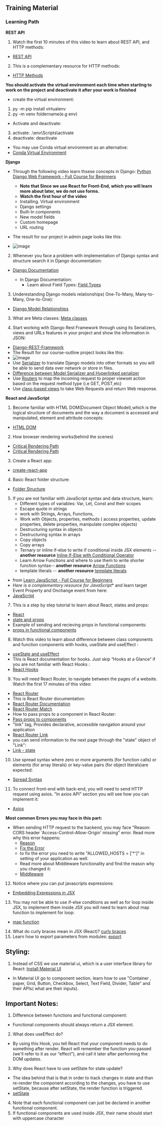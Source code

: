 ## Training Material

### Learning Path

**REST API**
1. Watch the first 10 minutes of this video to learn about REST API, and HTTP methods:
- [REST API](https://www.youtube.com/watch?v=Q-BpqyOT3a8")

2. This is a complementary resource for HTTP methods:
- [HTTP Methods](https://restfulapi.net/http-methods/")

**You should activate the virtual environment each time when starting to work on the project and deactivate it after your work is finished**
 
 - create the virtual environment: 
  1. py -m pip install virtualenv
  2. py -m venv foldername(e.g env)
 - Activate and deactivate:
  3. activate: .\env\Scripts\activate
  4. deactivate: deactivate
  
 - You may use Conda virtual environment as an alternative:
 - [Conda Virtual Environment](https://docs.conda.io/projects/conda/en/latest/user-guide/concepts/environments.html)

**Django**

 - Through the following video learn thsese concepts in Django: [Python Django Web Framework - Full Course for Beginners](https://www.youtube.com/watch?v=F5mRW0jo-U4)
   - **Note that Since we use React for Front-End, which you will learn more about later, we do not use forms.**
   - **Watch the first hour of the video**
   - Installing. Virtual environment 
   - Django settings
   - Built-In components
   - New model fields 
   - Custom homepage 
   - URL routing
   
- The result for our project in admin page looks like this:
- ![image](https://github.com/yaldaafshar/research/blob/master/Training%20Material/admin.jpg)

2. Whenever you face a problem with implementation of Django syntax and structure search it in Django documentation:
- [Django Documentation](https://docs.djangoproject.com/en/3.1/)

  - In Django Documentation:
    - Learn about Field Types: [Field Types](https://docs.djangoproject.com/en/3.1/topics/forms/modelforms/#topics-forms-modelforms)
    
3. Underestanding Django models relationships( One-To-Many, Many-to-Many, One-to-One):
- [Django Model Relationships](https://www.youtube.com/watch?v=2KqhBkMv7aM)

3. What are Meta classes: [Meta classes](https://stackoverflow.com/questions/100003/what-are-metaclasses-in-python)

4. Start working with Django Rest Framework through using its Serializers, views and URLs features in your project and show the information in JSON:
- [Django-REST-Framework](https://www.django-rest-framework.org/tutorial/quickstart/)
- The Result for our course-outline project looks like this:
- ![image](https://github.com/yaldaafshar/research/blob/master/Training%20Material/Rest-Framework.jpg)
- Use [Serializer](https://www.django-rest-framework.org/api-guide/serializers/) to translate Django models into other formats so you will be able to send data over network or store in files.
- [Difference between Model Serializer and Hyperlinked serializer](https://stackoverflow.com/questions/33421147/what-is-the-benefit-of-using-a-hyperlinkedmodelserializer-in-drf)
- Use [Routers](https://www.django-rest-framework.org/api-guide/routers/) to map the incoming request to proper viewset action based on the request method type (i.e GET, POST,etc)
- Use [class-based views](https://www.django-rest-framework.org/tutorial/3-class-based-views/) to take Web Requests and return Web response.

**React and JavaScript**
1. Become familiar with HTML DOM(Document Object Model),which is the logical structure of documents and the way a document is accessed and manipulated, element and attribute concepts:
- [HTML DOM](https://www.youtube.com/watch?v=RbQGn6vBlys")

2. How browser rendering works(behind the scenes)
- [Critical Rendering Path](https://blog.logrocket.com/how-browser-rendering-works-behind-the-scenes-6782b0e8fb10/)
- [Critical Rendering Path](https://developer.mozilla.org/en-US/docs/Web/Performance/Critical_rendering_path)

3. Create a React app:
- [create-react-app](https://github.com/facebook/create-react-app)

4. Basic React folder structure:
- [Folder Structure](https://www.freecodecamp.org/news/quick-guide-to-understanding-and-creating-reactjs-apps-8457ee8f7123/)

5. If you are not familiar with JavaScript syntax and data structure, learn:
   - Different types of variables: Var, Let, Const and their scopes
   - Escape quote in strings
   - work with Strings, Arrays, Functions, 
   - Work with Objects, properties, methods ( access properties, update properties, delete properties, manipulate complex objects)
   - Destructuring syntax in objects
   - Destructuring syntax in arrays
   - Copy objects
   - Copy arrays  
   - Ternary or inline if-else to write if conditional inside JSX elements -- **another resource** [Inline If-Else with Conditional Operator](https://reactjs.org/docs/conditional-rendering.html)
   - Learn Arrow Functions and where to use them to write shorter function syntax-- **another resource** [Arrow Functions](https://developer.mozilla.org/en-US/docs/Web/JavaScript/Reference/Functions/Arrow_functions)
   - template literals -- **another resource** [template literals](https://developer.mozilla.org/en-US/docs/Web/JavaScript/Reference/Template_literals)
  - from [Learn JavaScript - Full Course for Beginners](https://www.youtube.com/watch?v=PkZNo7MFNFg)
  - *Here is a complementory resource for JavaScript** and learn target Event Property and Onchange event from here:
- [JavaScript](https://www.w3schools.com/js/)

7. This is a step by step tutorial to learn about React, states and props:
- [React](https://reactjs.org/docs/hello-world.html)
- [state and props](https://reactjs.org/docs/faq-state.html)
- Example of sending and recieving props in functional components:
- [props in functional components](https://stackoverflow.com/questions/39963565/react-passing-down-props-to-functional-components)

8. Watch this video to learn about difference between class components and function components with hooks, useState and useEffect :
- [useState and useEffect](https://www.youtube.com/watch?v=iEVcCdbF1WQ")
- This is React documentation for hooks. Just skip “Hooks at a Glance” if you are not familiar with React Hooks :
- [React Hooks](https://reactjs.org/docs/hooks-intro.html)

9. You will need React Router, to navigate between the pages of a website. Watch the first 17 minutes of this video:
- [React Router](https://www.youtube.com/watch?v=Law7wfdg_ls&pbjreload=101")
- This is React Router documentation:
- [React Router Documentation](https://reactrouter.com/web/guides/quick-start")
- [React Router Match](https://reactrouter.com/web/api/match")
- How to pass props to a component in React Router:
- [Pass props to components](https://ui.dev/react-router-v4-pass-props-to-components/)
- "link" tag, Provides declarative, accessible navigation around your application
- [React Router Link](https://reactrouter.com/web/api/Link)
- you can send information to the next page through the "state" object of "Link":
- [Link - state](https://stackoverflow.com/questions/41736048/what-is-a-state-in-link-component-of-react-router)

10. Use spread syntax where zero or more arguments (for function calls) or elements (for array literals) or key-value pairs (for object literals)are expected:
- [Spread Syntax](https://developer.mozilla.org/en-US/docs/Web/JavaScript/Reference/Operators/Spread_syntax)

11. To connect front-end with back-end, you will need to send HTTP request using axios. "In axios API" section you will see how you can implement it:
- [Axios](https://github.com/axios/axios)

**Most common Errors you may face in this part:**
 - When sending HTTP request to the backend, you may face "Reason: CORS header 'Access-Control-Allow-Origin' missing" error. Read more why this error happens:
     - [Reason](https://stackoverflow.com/questions/31276220/%20%20%20%20cors-header-access-control-allow-origin-missing)
     - [Fix the Error](https://stackoverflow.com/questions/35760943/how-can-i-enable-cors-on-django-rest-framework)
     - to fix the error you need to write "ALLOWED_HOSTS = ['*']" in setting of your application as well.
     - Read more about Middleware functionality and find the reason why you changed it:
     - [Middleware](https://docs.djangoproject.com/en/3.1/topics/http/middleware/)
    
12. Notice where you can put javascripts expressions:
- [Embedding Expressions in JSX ](https://reactjs.org/docs/introducing-jsx.html)
13. You may not be able to use if-else conditions as well as for loop inside JSX, to implement them inside JSX you will need to learn about map function to implement for loop:
- [map function](https://developer.mozilla.org/en-US/docs/Web/JavaScript/Reference/Global_Objects/Array/map)
14. What do curly braces mean in JSX (React)?
[curly braces](https://stackoverflow.com/questions/43904825/what-do-curly-braces-mean-in-jsx-react)
15. Learn how to export parameters from modules:
[export](https://www.geeksforgeeks.org/reactjs-importing-exporting/)

## Styling:
1. Instead of CSS we use material ui, which is a user interface library for React:
[Install Material UI](https://material-ui.com/getting-started/installation/) 

- In Material UI go to component section, learn how to use "Container , paper, Grid, Button, Checkbox, Select, Text Field, Divider, Table" and their APIs( what are their inputs).

## Important Notes:
1. Difference between functions and functional component:
  - Functional components should always return a JSX element.
2. What does useEffect do? 
  - By using this Hook, you tell React that your component needs to do something after render. React will remember the function you passed (we'll refer to it as our “effect”), and call it later after performing the DOM updates.
3. Why does React have to use setState for state update?
  - The idea behind that is that in order to track changes in state and than re-render the component according to the changes, you have to use setState, because after setState, the render function is triggered.
  - [setState](https://stackoverflow.com/questions/53098873/why-does-react-have-to-use-setstate-for-state-update)
4. Note that each functional component can just be declared in another functional component.
5. If functional components are used inside JSX, their name should start with uppercase character

